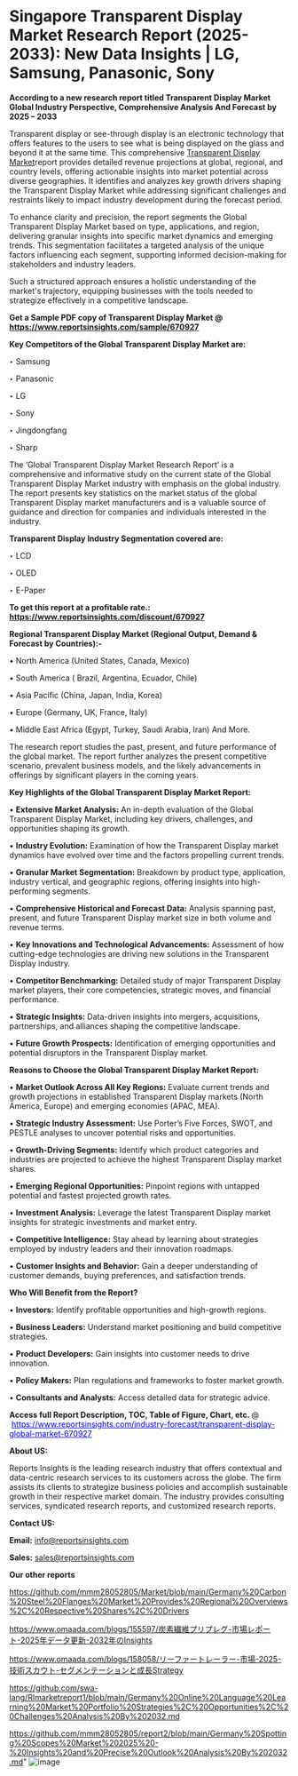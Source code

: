 # Singapore Transparent Display Market Research Report (2025-2033): New Data Insights | LG, Samsung, Panasonic, Sony

<strong>According to a new research report titled Transparent Display Market Global Industry Perspective, Comprehensive Analysis And Forecast by 2025 – 2033</strong>

Transparent display or see-through display is an electronic technology that offers features to the users to see what is being displayed on the glass and beyond it at the same time. This comprehensive <a href=https://www.reportsinsights.com/sample/670927>Transparent Display Market</a>report provides detailed revenue projections at global, regional, and country levels, offering actionable insights into market potential across diverse geographies. It identifies and analyzes key growth drivers shaping the Transparent Display Market while addressing significant challenges and restraints likely to impact industry development during the forecast period.

To enhance clarity and precision, the report segments the Global Transparent Display Market based on type, applications, and region, delivering granular insights into specific market dynamics and emerging trends. This segmentation facilitates a targeted analysis of the unique factors influencing each segment, supporting informed decision-making for stakeholders and industry leaders.

Such a structured approach ensures a holistic understanding of the market's trajectory, equipping businesses with the tools needed to strategize effectively in a competitive landscape.

<strong>Get a Sample PDF copy of Transparent Display Market </strong><strong>@<a href=https://www.reportsinsights.com/sample/670927 style=color:#0000ff;> https://www.reportsinsights.com/sample/670927</a></strong></font>

<strong>Key Competitors of the Global Transparent Display Market are:</strong>

‣ Samsung

‣ Panasonic

‣ LG

‣ Sony

‣ Jingdongfang

‣ Sharp

The ‘Global Transparent Display Market Research Report’ is a comprehensive and informative study on the current state of the Global Transparent Display Market industry with emphasis on the global industry. The report presents key statistics on the market status of the global Transparent Display market manufacturers and is a valuable source of guidance and direction for companies and individuals interested in the industry.

<strong>Transparent Display Industry Segmentation covered are:</strong>

‣ LCD

‣ OLED

‣ E-Paper

<strong>To get this report at a profitable rate.: <a href=https://www.reportsinsights.com/discount/670927 style=color:#0000ff;>https://www.reportsinsights.com/discount/670927</a></strong></font>

<strong>Regional Transparent Display Market (Regional Output, Demand &amp; Forecast by Countries):-</strong>

• North America (United States, Canada, Mexico)

• South America ( Brazil, Argentina, Ecuador, Chile)

• Asia Pacific (China, Japan, India, Korea)

• Europe (Germany, UK, France, Italy)

• Middle East Africa (Egypt, Turkey, Saudi Arabia, Iran) And More.

The research report studies the past, present, and future performance of the global market. The report further analyzes the present competitive scenario, prevalent business models, and the likely advancements in offerings by significant players in the coming years.

<strong>Key Highlights of the Global Transparent Display Market Report:</strong>

• <strong>Extensive Market Analysis:</strong> An in-depth evaluation of the Global Transparent Display Market, including key drivers, challenges, and opportunities shaping its growth.

• <strong>Industry Evolution:</strong> Examination of how the Transparent Display market dynamics have evolved over time and the factors propelling current trends.

• <strong>Granular Market Segmentation:</strong> Breakdown by product type, application, industry vertical, and geographic regions, offering insights into high-performing segments.

• <strong>Comprehensive Historical and Forecast Data:</strong> Analysis spanning past, present, and future Transparent Display market size in both volume and revenue terms.

• <strong>Key Innovations and Technological Advancements:</strong> Assessment of how cutting-edge technologies are driving new solutions in the Transparent Display industry.

• <strong>Competitor Benchmarking:</strong> Detailed study of major Transparent Display market players, their core competencies, strategic moves, and financial performance.

• <strong>Strategic Insights:</strong> Data-driven insights into mergers, acquisitions, partnerships, and alliances shaping the competitive landscape.

• <strong>Future Growth Prospects:</strong> Identification of emerging opportunities and potential disruptors in the Transparent Display market.

<strong>Reasons to Choose the Global Transparent Display Market Report:</strong>

• <strong>Market Outlook Across All Key Regions:</strong> Evaluate current trends and growth projections in established Transparent Display markets (North America, Europe) and emerging economies (APAC, MEA).

• <strong>Strategic Industry Assessment:</strong> Use Porter’s Five Forces, SWOT, and PESTLE analyses to uncover potential risks and opportunities.

• <strong>Growth-Driving Segments:</strong> Identify which product categories and industries are projected to achieve the highest Transparent Display market shares.

• <strong>Emerging Regional Opportunities:</strong> Pinpoint regions with untapped potential and fastest projected growth rates.

• <strong>Investment Analysis:</strong> Leverage the latest Transparent Display market insights for strategic investments and market entry.

• <strong>Competitive Intelligence:</strong> Stay ahead by learning about strategies employed by industry leaders and their innovation roadmaps.

• <strong>Customer Insights and Behavior:</strong> Gain a deeper understanding of customer demands, buying preferences, and satisfaction trends.

<strong>Who Will Benefit from the Report?</strong>

• <strong>Investors:</strong> Identify profitable opportunities and high-growth regions.

• <strong>Business Leaders:</strong> Understand market positioning and build competitive strategies.

• <strong>Product Developers:</strong> Gain insights into customer needs to drive innovation.

• <strong>Policy Makers:</strong> Plan regulations and frameworks to foster market growth.

• <strong>Consultants and Analysts:</strong> Access detailed data for strategic advice.
</ul>
<strong>Access full Report Description, TOC, Table of Figure, Chart, etc. </strong>@  <a href=https://www.reportsinsights.com/industry-forecast/transparent-display-global-market-670927 style=color:#0000ff;>https://www.reportsinsights.com/industry-forecast/transparent-display-global-market-670927</a></font>

<strong><strong>About US</strong>:</strong>

Reports Insights is the leading research industry that offers contextual and data-centric research services to its customers across the globe. The firm assists its clients to strategize business policies and accomplish sustainable growth in their respective market domain. The industry provides consulting services, syndicated research reports, and customized research reports.

<strong>Contact US:</strong>

<p class=""""><b>Email:</b> <a href=mailto:info@reportsinsights.com>info@reportsinsights.com</a></p>
<p class=""""><b>Sales:</b> <a href=mailto:sales@reportsinsights.com>sales@reportsinsights.com</a></p>

<strong>Our other reports</strong>

<a href=https://github.com/mmm28052805/Market/blob/main/Germany%20Carbon%20Steel%20Flanges%20Market%20Provides%20Regional%20Overviews%2C%20Respective%20Shares%2C%20Drivers>https://github.com/mmm28052805/Market/blob/main/Germany%20Carbon%20Steel%20Flanges%20Market%20Provides%20Regional%20Overviews%2C%20Respective%20Shares%2C%20Drivers</a>

<a href=https://www.omaada.com/blogs/155597/炭素繊維プリプレグ-市場レポート-2025年データ更新-2032年のInsights>https://www.omaada.com/blogs/155597/炭素繊維プリプレグ-市場レポート-2025年データ更新-2032年のInsights</a>

<a href=https://www.omaada.com/blogs/158058/リーファートレーラー-市場-2025-技術スカウト-セグメンテーションと成長Strategy>https://www.omaada.com/blogs/158058/リーファートレーラー-市場-2025-技術スカウト-セグメンテーションと成長Strategy</a>

<a href=https://github.com/swa-lang/RImarketreport1/blob/main/Germany%20Online%20Language%20Learning%20Market%20Portfolio%20Strategies%2C%20Opportunities%2C%20Challenges%20Analysis%20By%202032.md>https://github.com/swa-lang/RImarketreport1/blob/main/Germany%20Online%20Language%20Learning%20Market%20Portfolio%20Strategies%2C%20Opportunities%2C%20Challenges%20Analysis%20By%202032.md</a>

<a href=https://github.com/mmm28052805/report2/blob/main/Germany%20Spotting%20Scopes%20Market%202025%20-%20Insights%20and%20Precise%20Outlook%20Analysis%20By%202032.md>https://github.com/mmm28052805/report2/blob/main/Germany%20Spotting%20Scopes%20Market%202025%20-%20Insights%20and%20Precise%20Outlook%20Analysis%20By%202032.md</a>"
![image](https://github.com/user-attachments/assets/8cacb733-b5e0-4cbb-8226-b81d5fb5166a)
